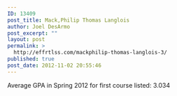 ```yaml
---
ID: 13409
post_title: Mack,Philip Thomas Langlois
author: Joel DesArmo
post_excerpt: ""
layout: post
permalink: >
  http://effrtlss.com/mackphilip-thomas-langlois-3/
published: true
post_date: 2012-11-02 20:55:46
---
```

<p>Average GPA in Spring 2012 for first course listed: 3.034</p>